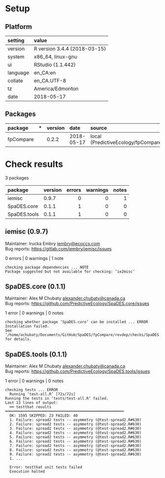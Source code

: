 # Setup

## Platform

|setting  |value                        |
|:--------|:----------------------------|
|version  |R version 3.4.4 (2018-03-15) |
|system   |x86_64, linux-gnu            |
|ui       |RStudio (1.1.442)            |
|language |en_CA:en                     |
|collate  |en_CA.UTF-8                  |
|tz       |America/Edmonton             |
|date     |2018-05-17                   |

## Packages

|package   |*  |version |date       |source                                 |
|:---------|:--|:-------|:----------|:--------------------------------------|
|fpCompare |   |0.2.2   |2018-05-17 |local (PredictiveEcology/fpCompare@NA) |

# Check results

3 packages

|package      |version | errors| warnings| notes|
|:------------|:-------|------:|--------:|-----:|
|iemisc       |0.9.7   |      0|        0|     1|
|SpaDES.core  |0.1.1   |      1|        0|     0|
|SpaDES.tools |0.1.1   |      1|        0|     0|

## iemisc (0.9.7)
Maintainer: Irucka Embry <iembry@ecoccs.com>  
Bug reports: https://gitlab.com/iembry/iemisc/issues

0 errors | 0 warnings | 1 note 

```
checking package dependencies ... NOTE
Package suggested but not available for checking: ‘ie2misc’
```

## SpaDES.core (0.1.1)
Maintainer: Alex M Chubaty <alexander.chubaty@canada.ca>  
Bug reports: https://github.com/PredictiveEcology/SpaDES.core/issues

1 error  | 0 warnings | 0 notes

```
checking whether package ‘SpaDES.core’ can be installed ... ERROR
Installation failed.
See ‘/home/achubaty/Documents/GitHub/SpaDES/fpCompare/revdep/checks/SpaDES.core.Rcheck/00install.out’ for details.
```

## SpaDES.tools (0.1.1)
Maintainer: Alex M Chubaty <alexander.chubaty@canada.ca>  
Bug reports: https://github.com/PredictiveEcology/SpaDES.tools/issues

1 error  | 0 warnings | 0 notes

```
checking tests ... ERROR
  Running ‘test-all.R’ [72s/72s]
Running the tests in ‘tests/test-all.R’ failed.
Last 13 lines of output:
  ══ testthat results  ══════════════════════════════════════════════════════
  OK: 1595 SKIPPED: 23 FAILED: 40
  1. Failure: spread2 tests -- asymmetry (@test-spread2.R#630) 
  2. Failure: spread2 tests -- asymmetry (@test-spread2.R#630) 
  3. Failure: spread2 tests -- asymmetry (@test-spread2.R#630) 
  4. Failure: spread2 tests -- asymmetry (@test-spread2.R#630) 
  5. Failure: spread2 tests -- asymmetry (@test-spread2.R#630) 
  6. Failure: spread2 tests -- asymmetry (@test-spread2.R#630) 
  7. Failure: spread2 tests -- asymmetry (@test-spread2.R#630) 
  8. Failure: spread2 tests -- asymmetry (@test-spread2.R#630) 
  9. Failure: spread2 tests -- asymmetry (@test-spread2.R#630) 
  1. ...
  
  Error: testthat unit tests failed
  Execution halted
```

